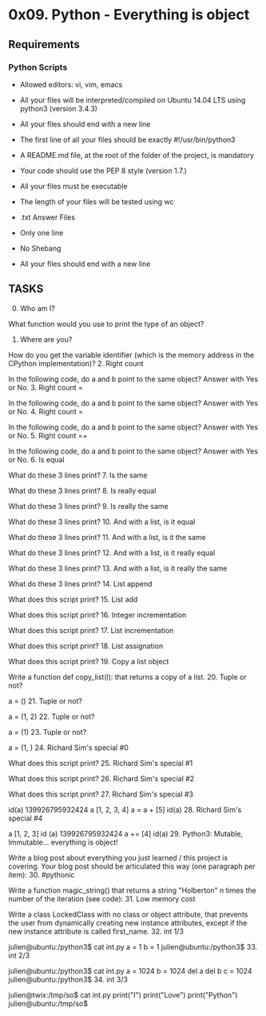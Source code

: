 # 0x09. Python - Everything is object

## Requirements

### Python Scripts

- Allowed editors: vi, vim, emacs
- All your files will be interpreted/compiled on Ubuntu 14.04 LTS using python3 (version 3.4.3)
- All your files should end with a new line
- The first line of all your files should be exactly #!/usr/bin/python3
- A README.md file, at the root of the folder of the project, is mandatory
- Your code should use the PEP 8 style (version 1.7.)
- All your files must be executable
- The length of your files will be tested using wc
- .txt Answer Files

- Only one line
- No Shebang
- All your files should end with a new line


## TASKS

0. Who am I?

What function would you use to print the type of an object?
1. Where are you?

How do you get the variable identifier (which is the memory address in the CPython implementation)?
2. Right count

In the following code, do a and b point to the same object? Answer with Yes or No.
3. Right count =

In the following code, do a and b point to the same object? Answer with Yes or No.
4. Right count =

In the following code, do a and b point to the same object? Answer with Yes or No.
5. Right count =+

In the following code, do a and b point to the same object? Answer with Yes or No.
6. Is equal

What do these 3 lines print?
7. Is the same

What do these 3 lines print?
8. Is really equal

What do these 3 lines print?
9. Is really the same

What do these 3 lines print?
10. And with a list, is it equal

What do these 3 lines print?
11. And with a list, is it the same

What do these 3 lines print?
12. And with a list, is it really equal

What do these 3 lines print?
13. And with a list, is it really the same

What do these 3 lines print?
14. List append

What does this script print?
15. List add

What does this script print?
16. Integer incrementation

What does this script print?
17. List incrementation

What does this script print?
18. List assignation

What does this script print?
19. Copy a list object

Write a function def copy_list(l): that returns a copy of a list.
20. Tuple or not?

a = ()
21. Tuple or not?

a = (1, 2)
22. Tuple or not?

a = (1)
23. Tuple or not?

a = (1, )
24. Richard Sim's special #0

What does this script print?
25. Richard Sim's special #1

What does this script print?
26. Richard Sim's special #2

What does this script print?
27. Richard Sim's special #3

id(a) 139926795932424
a [1, 2, 3, 4] a = a + [5] id(a)
28. Richard Sim's special #4

a [1, 2, 3]
id (a) 139926795932424 a += [4] id(a)
29. Python3: Mutable, Immutable... everything is object!

Write a blog post about everything you just learned / this project is covering. Your blog post should be articulated this way (one paragraph per item):
30. #pythonic

Write a function magic_string() that returns a string "Holberton" n times the number of the iteration (see code):
31. Low memory cost

Write a class LockedClass with no class or object attribute, that prevents the user from dynamically creating new instance attributes, except if the new instance attribute is called first_name.
32. int 1/3

julien@ubuntu:/python3$ cat int.py a = 1 b = 1 julien@ubuntu:/python3$
33. int 2/3

julien@ubuntu:/python3$ cat int.py a = 1024 b = 1024 del a del b c = 1024 julien@ubuntu:/python3$
34. int 3/3

julien@twix:/tmp/so$ cat int.py print("I") print("Love") print("Python") julien@ubuntu:/tmp/so$
